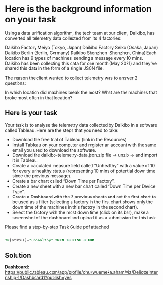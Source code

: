 # Here is the background information on your task

Using a data unification algorithm, the tech team at our client, Daikibo, has converted all telemetry data collected from its 4 factories:

Daikibo Factory Meiyo (Tokyo, Japan)
Daikibo Factory Seiko (Osaka, Japan)
Daikibo Berlin (Berlin, Germany)
Daikibo Shenzhen (Shenzhen, China)
Each location has 9 types of machines, sending a message every 10 mins. Daikibo has been collecting this data for one month (May 2021) and they've shared this data in the form of a single JSON file.

The reason the client wanted to collect telemetry was to answer 2 questions:

In which location did machines break the most?
What are the machines that broke most often in that location?

## Here is your task

Your task is to analyse the telemetry data collected by Daikibo in a software called Tableau. Here are the steps that you need to take:

- Download the free trial of Tableau (link in the Resources).
- Install Tableau on your computer and register an account with the same email you used to download the software.
- Download the daikibo-telemetry-data.json.zip file -> unzip -> and import it in Tableau.
- Create a calculated measure field called "Unhealthy" with a value of 10 for every unhealthy status (representing 10 mins of potential down time since the previous message).
- Create a bar chart called “Down Time per Factory”.
- Create a new sheet with a new bar chart called “Down Time per Device Type”.
- Create a Dashboard with the 2 previous sheets and set the first chart to be used as a filter (selecting a factory in the first chart shows only the down time of the machines in this factory in the second chart).
- Select the factory with the most down time (click on its bar), make a screenshot of the dashboard and upload it as a submission for this task.

Please find a step-by-step Task Guide pdf attached

```sql

IF[Status]="unhealthy" THEN 10 ELSE 0 END

```

## Solution

**Dashboard:** https://public.tableau.com/app/profile/chukwuemeka.aham/viz/DeliotteInternship-1/Dashboard1?publish=yes
